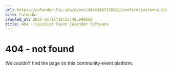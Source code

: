 ```yaml
---
url: https://calendar.fiu.edu/event/49463467178541/confirm?instance_id=49463467182640&return=https%3A%2F%2Fcalendar.fiu.edu%2Fcalendar%3Fevent_types%255B%255D%3D121719
site: Calendar
crawled_at: 2025-05-16T10:53:48.896050
title: 404 - Localist Event Calendar Software
---
```


# 404 - not found
We couldn't find the page on this community event platform.
